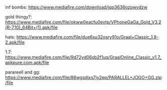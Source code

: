 inf bombs: https://www.mediafire.com/download/jqp3636ozpwvdzw

gold thingy?: https://www.mediafire.com/file/okww0eacfu0evtp/VPhoneGaGa_Gold_V3.2(R-7,10)_64Bit+(1).apk/file

hats: https://www.mediafire.com/file/due6su32osry91o/Graal+Classic_1.8-2.apk/file

1.7: https://www.mediafire.com/file/9d72yd06sb2f1uq/GraalOnline_Classic_v1.7_apkpure.com.apk/file

parareell and gg: https://www.mediafire.com/file/86wgsdjxs7jy2ep/PARALLEL+JOGO+GG.zip/file
